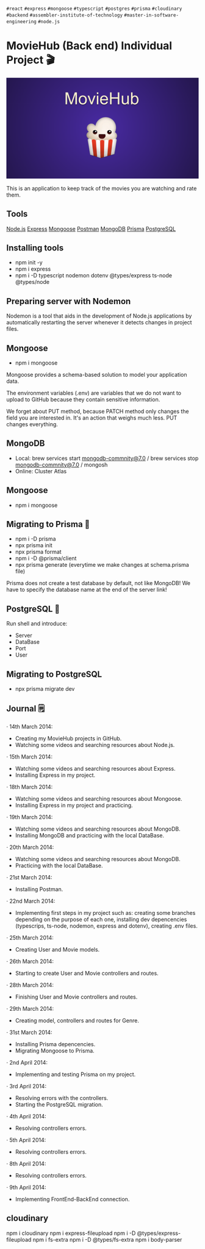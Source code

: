 `#react` `#express` `#mongoose` `#typescript` `#postgres` `#prisma` `#cloudinary` `#backend` `#assembler-institute-of-technology` `#master-in-software-engineering` `#node.js`

# MovieHub (Back end) Individual Project 🎬

![MovieHub](src/assets/moviehubimg.png)

This is an application to keep track of the movies you are watching and rate them.

## Tools

[Node.js](https://nodejs.org/en)
[Express](https://expressjs.com)
[Mongoose](https://mongoosejs.com/docs/index.html)
[Postman](https://www.postman.com)
[MongoDB](https://www.mongodb.com/es)
[Prisma](https://www.prisma.io)
[PostgreSQL](https://www.postgresql.org)

## Installing tools

- npm init -y
- npm i express
- npm i -D typescript nodemon dotenv @types/express ts-node @types/node

## Preparing server with Nodemon

Nodemon is a tool that aids in the development of Node.js applications by automatically restarting the server whenever it detects changes in project files.

## Mongoose

- npm i mongoose

Mongoose provides a schema-based solution to model your application data.

The environment variables (.env) are variables that we do not want to upload to GitHub because they contain sensitive information.

We forget about PUT method, because PATCH method only changes the field you are interested in. It's an action that weighs much less. PUT changes everything.

## MongoDB

- Local: brew services start mongodb-commnity@7.0 / brew services stop mongodb-commnity@7.0 / mongosh
- Online: Cluster Atlas

## Mongoose

- npm i mongoose

## Migrating to Prisma 🔼

- npm i -D prisma
- npx prisma init
- npx prisma format
- npm i -D @prisma/client
- npx prisma generate (everytime we make changes at schema.prisma file)

Prisma does not create a test database by default, not like MongoDB! We have to specify the database name at the end of the server link!

## PostgreSQL 🐘

Run shell and introduce:

- Server
- DataBase
- Port
- User

## Migrating to PostgreSQL

- npx prisma migrate dev

## Journal 🗒️

· 14th March 2014:

- Creating my MovieHub projects in GitHub.
- Watching some videos and searching resources about Node.js.

· 15th March 2014:

- Watching some videos and searching resources about Express.
- Installing Express in my project.

· 18th March 2014:

- Watching some videos and searching resources about Mongoose.
- Installing Express in my project and practicing.

· 19th March 2014:

- Watching some videos and searching resources about MongoDB.
- Installing MongoDB and practicing with the local DataBase.

· 20th March 2014:

- Watching some videos and searching resources about MongoDB.
- Practicing with the local DataBase.

· 21st March 2014:

- Installing Postman.

· 22nd March 2014:

- Implementing first steps in my project such as: creating some branches depending on the purpose of each one, installing dev depencencies (typescrips, ts-node, nodemon, express and dotenv), creating .env files.

· 25th March 2014:

- Creating User and Movie models.

· 26th March 2014:

- Starting to create User and Movie controllers and routes.

· 28th March 2014:

- Finishing User and Movie controllers and routes.

· 29th March 2014:

- Creating model, controllers and routes for Genre.

· 31st March 2014:

- Installing Prisma depencencies.
- Migrating Mongoose to Prisma.

· 2nd April 2014:

- Implementing and testing Prisma on my project.

· 3rd April 2014:

- Resolving errors with the controllers.
- Starting the PostgreSQL migration.

· 4th April 2014:

- Resolving controllers errors.

· 5th April 2014:

- Resolving controllers errors.

· 8th April 2014:

- Resolving controllers errors.

· 9th April 2014:

- Implementing FrontEnd-BackEnd connection.

## cloudinary

npm i cloudinary
npm i express-fileupload
npm i -D @types/express-fileupload
npm i fs-extra
npm i -D @types/fs-extra
npm i body-parser
